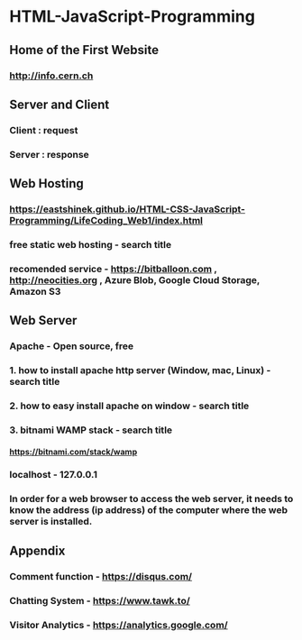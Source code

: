 # HTML-JavaScript-Programming
## Home of the First Website
### http://info.cern.ch
####
## Server and Client
### Client : request
### Server : response
## Web Hosting
### https://eastshinek.github.io/HTML-CSS-JavaScript-Programming/LifeCoding_Web1/index.html
### free static web hosting - search title
### recomended service - https://bitballoon.com , http://neocities.org , Azure Blob, Google Cloud Storage, Amazon S3
## Web Server
### Apache - Open source, free
### 1. how to install apache http server (Window, mac, Linux) - search title
### 2. how to easy install apache on window - search title
### 3. bitnami WAMP stack - search title
#### https://bitnami.com/stack/wamp
### localhost - 127.0.0.1
### In order for a web browser to access the web server, it needs to know the address (ip address) of the computer where the web server is installed.
## Appendix
### Comment function - https://disqus.com/
### Chatting System - https://www.tawk.to/
### Visitor Analytics - https://analytics.google.com/
